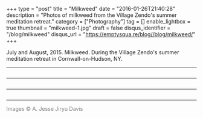 +++
type = "post"
title = "Milkweed"
date = "2016-01-26T21:40:28"
description = "Photos of milkweed from the Village Zendo's summer meditation retreat."
category = ["Photography"]
tag = []
enable_lightbox = true
thumbnail = "milkweed-1.jpg"
draft = false
disqus_identifier = "/blog/milkweed"
disqus_url = "https://emptysqua.re/blog//blog/milkweed/"
+++

<p>July and August, 2015. Milkweed. During the Village Zendo's summer meditation retreat in Cornwall-on-Hudson, NY.</p>
<hr />
<p><img alt="" src="milkweed-1.jpg" /></p>
<hr />
<p><img alt="" src="milkweed-2.jpg" /></p>
<hr />
<p><img alt="" src="milkweed-3.jpg" /></p>
<hr />
<p><span style="color: gray">Images &copy; A. Jesse Jiryu Davis</span></p>
